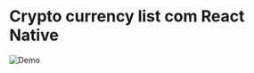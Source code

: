 # Crypto currency list com React Native


![Demo](https://media.giphy.com/media/SRxTXFBZMVz0yIwJ0q/giphy.gif)
